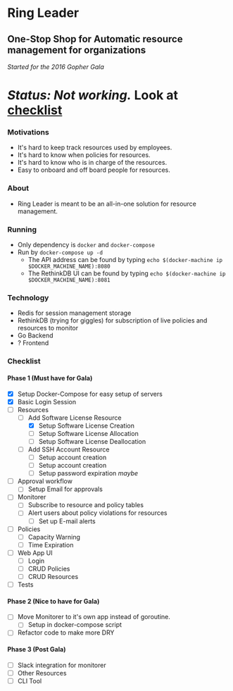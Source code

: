 # Ring Leader
## One-Stop Shop for Automatic resource management for organizations

_Started for the 2016 Gopher Gala_

# *Status: Not working.* Look at [checklist](#Checklist)

### Motivations
- It's hard to keep track resources used by employees.
- It's hard to know when policies for resources.
- It's hard to know who is in charge of the resources.
- Easy to onboard and off board people for resources.

### About
- Ring Leader is meant to be an all-in-one solution for resource management.

### Running
- Only dependency is `docker` and `docker-compose`
- Run by `docker-compose up -d`
  - The API address can be found by typing `echo $(docker-machine ip $DOCKER_MACHINE_NAME):8080`
  - The RethinkDB UI can be found by typing `echo $(docker-machine ip $DOCKER_MACHINE_NAME):8081`

### Technology
- Redis for session management storage
- RethinkDB (trying for giggles) for subscription of live policies and resources to monitor
- Go Backend
- ? Frontend

### Checklist
#### Phase 1 (Must have for Gala)
- [x] Setup Docker-Compose for easy setup of servers
- [x] Basic Login Session
- [ ] Resources
  - [ ] Add Software License Resource
    - [x] Setup Software License Creation
    - [ ] Setup Software License Allocation
    - [ ] Setup Software License Deallocation
  - [ ] Add SSH Account Resource
    - [ ] Setup account creation
    - [ ] Setup account creation
    - [ ] Setup password expiration _maybe_
- [ ] Approval workflow
  - [ ] Setup Email for approvals
- [ ] Monitorer
  - [ ] Subscribe to resource and policy tables
  - [ ] Alert users about policy violations for resources
    - [ ] Set up E-mail alerts
- [ ] Policies
  - [ ] Capacity Warning
  - [ ] Time Expiration
- [ ] Web App UI
  - [ ] Login
  - [ ] CRUD Policies
  - [ ] CRUD Resources
- [ ] Tests

#### Phase 2 (Nice to have for Gala)
- [ ] Move Monitorer to it's own app instead of goroutine.
  - [ ] Setup in docker-compose script
- [ ] Refactor code to make more DRY

#### Phase 3 (Post Gala)
- [ ] Slack integration for monitorer
- [ ] Other Resources
- [ ] CLI Tool
